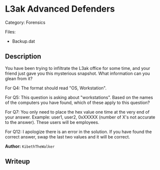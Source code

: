 # L3ak Advanced Defenders

Category: Forensics

Files:
- Backup.dat

## Description

You have been trying to infiltrate the L3ak office for some time, and your friend just gave you this mysterious snapshot. What information can you glean from it?

For Q4: The format should read "OS, Workstation".

For Q5: This question is asking about "workstations". Based on the names of the computers you have found, which of these apply to this question?

For Q7: You only need to place the hex value one time at the very end of your answer. Example: user1, user2, 0xXXXXX (number of X's not accurate to the answer). These users will be employees.

For Q12: I apologize there is an error in the solution. If you have found the correct answer, swap the last two values and it will be correct.

**Author:** `KibethTheWalker`

## Writeup